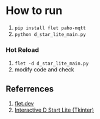 # How to run
1. `pip install flet paho-mqtt`
1. `python d_star_lite_main.py`

### Hot Reload

1. `flet -d d_star_lite_main.py`
1. modify code and check

## Referrences
1. [flet.dev](https://flet.dev/docs/)
1. [Interactive D Start Lite (Tkinter)](https://github.com/robodhhb/Interactive-D-Star-Lite.git)
